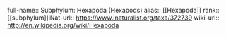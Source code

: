 

full-name:: Subphylum: Hexapoda (Hexapods)
alias:: [[Hexapoda]]
rank:: [[subphylum]]iNat-url:: https://www.inaturalist.org/taxa/372739
wiki-url:: http://en.wikipedia.org/wiki/Hexapoda
